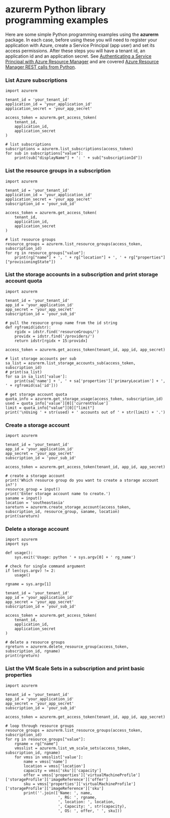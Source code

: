 # azurerm Python library programming examples

Here are some simple Python programming examples using the **azurerm** package. In each case, before using these you will need to register your application with Azure, create a Service Principal (app user) and set its access permissions. After these steps you will have a tenant id, an application id and an application secret. See <a href="https://azure.microsoft.com/en-us/documentation/articles/resource-group-authenticate-service-principal/">Authenticating a Service Principal with Azure Resource Manager</a> and are covered <a href="https://msftstack.wordpress.com/2016/01/05/azure-resource-manager-authentication-with-python/">Azure Resource Manager REST calls from Python</a>.

### List Azure subscriptions
```
import azurerm

tenant_id = 'your_tenant_id'
application_id = 'your_application_id'
application_secret = 'your_app_secret'

access_token = azurerm.get_access_token(
    tenant_id,
    application_id,
    application_secret
)

# list subscriptions
subscriptions = azurerm.list_subscriptions(access_token)
for sub in subscriptions["value"]:
    print(sub["displayName"] + ': ' + sub["subscriptionId"])
```
	
### List the resource groups in a subscription
```
import azurerm

tenant_id = 'your_tenant_id'
application_id = 'your_application_id'
application_secret = 'your_app_secret'
subscription_id = 'your_sub_id'

access_token = azurerm.get_access_token(
    tenant_id,
    application_id,
    application_secret
)

# list resource groups
resource_groups = azurerm.list_resource_groups(access_token, subscription_id)
for rg in resource_groups["value"]:
    print(rg["name"] + ', ' + rg["location"] + ', ' + rg["properties"]["provisioningState"])
```

### List the storage accounts in a subscription and print storage account quota
```
import azurerm

tenant_id = 'your_tenant_id'
app_id = 'your_application_id'
app_secret = 'your_app_secret'
subscription_id = 'your_sub_id'

# pull the resource group name from the id string
def rgfromid(idstr):
    rgidx = idstr.find('resourceGroups/')
    providx = idstr.find('/providers/')
    return idstr[rgidx + 15:providx]

access_token = azurerm.get_access_token(tenant_id, app_id, app_secret)

# list storage accounts per sub
sa_list = azurerm.list_storage_accounts_sub(access_token, subscription_id)
# print(sa_list)
for sa in sa_list['value']:
    print(sa['name'] + ', ' + sa['properties']['primaryLocation'] + ', ' + rgfromid(sa['id']))

# get storage account quota
quota_info = azurerm.get_storage_usage(access_token, subscription_id)
used = quota_info['value'][0]['currentValue']
limit = quota_info["value"][0]["limit"]
print('\nUsing ' + str(used) + ' accounts out of ' + str(limit) + '.')
```

### Create a storage account
```
import azurerm

tenant_id = 'your_tenant_id'
app_id = 'your_application_id'
app_secret = 'your_app_secret'
subscription_id = 'your_sub_id'

access_token = azurerm.get_access_token(tenant_id, app_id, app_secret)

# create a storage account 
print('Which resource group do you want to create a storage account in?')
resource_group = input()
print('Enter storage account name to create.')
saname = input()
location = 'southeastasia'
sareturn = azurerm.create_storage_account(access_token, subscription_id, resource_group, saname, location)
print(sareturn)
```

### Delete a storage account
```
import azurerm
import sys

def usage():
    sys.exit('Usage: python ' + sys.argv[0] + ' rg_name')

# check for single command argument    
if len(sys.argv) != 2:
    usage()

rgname = sys.argv[1]

tenant_id = 'your_tenant_id'
app_id = 'your_application_id'
app_secret = 'your_app_secret'
subscription_id = 'your_sub_id'

access_token = azurerm.get_access_token(
    tenant_id,
    application_id,
    application_secret
)

# delete a resource groups
rgreturn = azurerm.delete_resource_group(access_token, subscription_id, rgname)
print(rgreturn)
```

### List the VM Scale Sets in a subscription and print basic properties
```
import azurerm

tenant_id = 'your_tenant_id'
app_id = 'your_application_id'
app_secret = 'your_app_secret'
subscription_id = 'your_sub_id'

access_token = azurerm.get_access_token(tenant_id, app_id, app_secret)

# loop through resource groups
resource_groups = azurerm.list_resource_groups(access_token, subscription_id)
for rg in resource_groups["value"]:
    rgname = rg["name"] 
    vmsslist = azurerm.list_vm_scale_sets(access_token, subscription_id, rgname)
    for vmss in vmsslist['value']:
        name = vmss['name']
        location = vmss['location']
        capacity = vmss['sku']['capacity']
        offer = vmss['properties']['virtualMachineProfile']['storageProfile']['imageReference']['offer']
        sku = vmss['properties']['virtualMachineProfile']['storageProfile']['imageReference']['sku']
        print(''.join(['Name: ', name,
                       ', RG: ', rgname,
                       ', location: ', location,
                       ', Capacity: ', str(capacity),
                       ', OS: ', offer, ' ', sku]))
```